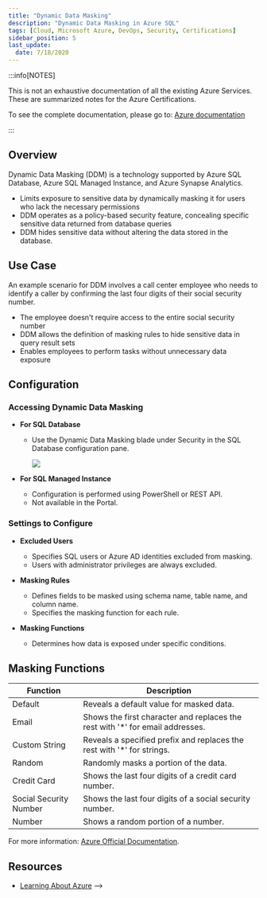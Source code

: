 ```yaml
---
title: "Dynamic Data Masking"
description: "Dynamic Data Masking in Azure SQL"
tags: [Cloud, Microsoft Azure, DevOps, Security, Certifications]
sidebar_position: 5
last_update:
  date: 7/18/2020
---
```



:::info[NOTES]

This is not an exhaustive documentation of all the existing Azure Services. These are summarized notes for the Azure Certifications.

To see the complete documentation, please go to: [Azure documentation](https://learn.microsoft.com/en-us/azure/?product=popular)

:::




## Overview

Dynamic Data Masking (DDM) is a technology supported by Azure SQL Database, Azure SQL Managed Instance, and Azure Synapse Analytics. 

- Limits exposure to sensitive data by dynamically masking it for users who lack the necessary permissions
- DDM operates as a policy-based security feature, concealing specific sensitive data returned from database queries 
- DDM hides sensitive data without altering the data stored in the database.

## Use Case

An example scenario for DDM involves a call center employee who needs to identify a caller by confirming the last four digits of their social security number. 

- The employee doesn't require access to the entire social security number 
- DDM allows the definition of masking rules to hide sensitive data in query result sets
- Enables employees to perform tasks without unnecessary data exposure

## Configuration

### Accessing Dynamic Data Masking

- **For SQL Database**
    - Use the Dynamic Data Masking blade under Security in the SQL Database configuration pane.

        ![](/img/docs/azure-sql-dynamic-data-masking.png)
        

- **For SQL Managed Instance** 
    - Configuration is performed using PowerShell or REST API.
    - Not available in the Portal.

### Settings to Configure

- **Excluded Users**
    - Specifies SQL users or Azure AD identities excluded from masking.
    - Users with administrator privileges are always excluded.
    
- **Masking Rules**
    - Defines fields to be masked using schema name, table name, and column name.
    - Specifies the masking function for each rule.

- **Masking Functions**
    - Determines how data is exposed under specific conditions.



## Masking Functions

| Function                  | Description                                                   |
|---------------------------|---------------------------------------------------------------|
| Default                   | Reveals a default value for masked data.                      |
| Email                     | Shows the first character and replaces the rest with '*' for email addresses. |
| Custom String             | Reveals a specified prefix and replaces the rest with '*' for strings. |
| Random                    | Randomly masks a portion of the data.                         |
| Credit Card               | Shows the last four digits of a credit card number.           |
| Social Security Number    | Shows the last four digits of a social security number.       |
| Number                    | Shows a random portion of a number.                           |


For more information: [Azure Official Documentation](https://docs.microsoft.com/azure/sql-database/sql-database-dynamic-data-masking-get-started).


## Resources 

- [Learning About Azure](https://cloudacademy.com/learning-paths/learning-about-azure-5663/) -->
